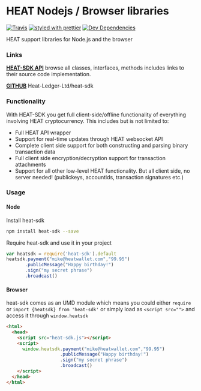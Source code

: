 # HEAT Nodejs / Browser libraries

[![Travis](https://img.shields.io/travis/Heat-Ledger-Ltd/heat-sdk.svg)](https://travis-ci.org/Heat-Ledger-Ltd/heat-sdk)
[![styled with prettier](https://img.shields.io/badge/styled_with-prettier-ff69b4.svg)](https://github.com/prettier/prettier)
[![Dev Dependencies](https://david-dm.org/Heat-Ledger-Ltd/heat-sdk/dev-status.svg)](https://david-dm.org/Heat-Ledger-Ltd/heat-sdk?type=dev)

HEAT support libraries for Node.js and the browser

### Links

[**HEAT-SDK API**](https://heat-ledger-ltd.github.io/heat-sdk/) browse all classes, interfaces, methods includes links to their source code implementation.

[**GITHUB**](https://github.com/Heat-Ledger-Ltd/heat-sdk) Heat-Ledger-Ltd/heat-sdk

### Functionality

With HEAT-SDK you get full client-side/offline functionality of everything involving HEAT cryptocurrency. 
This includes but is not limited to:

- Full HEAT API wrapper
- Support for real-time updates through HEAT websocket API
- Complete client side support for both constructing and parsing binary transaction data
- Full client side encryption/decryption support for transaction attachments
- Support for all other low-level HEAT functionality. But all client side, no server needed! (publickeys, accountids, transaction signatures etc.)

### Usage

#### Node

Install heat-sdk

```bash
npm install heat-sdk --save
```

Require heat-sdk and use it in your project

```javascript
var heatsdk = require('heat-sdk').default
heatsdk.payment("mike@heatwallet.com","99.95")
       .publicMessage("Happy birthday!")
       .sign("my secret phrase")
       .broadcast()
```

#### Browser

heat-sdk comes as an UMD module which means you could either `require` or `import {heatsdk} from 'heat-sdk'` or simply load as `<script src="">` and access it through `window.heatsdk`

```html
<html>
  <head>
    <script src="heat-sdk.js"></script>
    <script>
      window.heatsdk.payment("mike@heatwallet.com","99.95")
                    .publicMessage("Happy birthday!")
                    .sign("my secret phrase")
                    .broadcast()
    </script>
  </head>
</html>
```